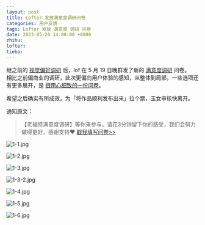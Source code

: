 ```yaml
---
layout: post
title: Lofter 发放满意度调研问卷
categories: 用户反馈
tags: Lofter 发放 满意度 调研 问卷
date: 2023-05-20 14:00:00 +0800
zhihu: 
lofter: 
tieba: 
---
```


继之前的 [视觉偏好调研](https://gearkey.lofter.com/post/1cb86476_2b8aa284d) 后，lof 在 5 月 19 日晚群发了新的 [满意度调研](https://vickie.dingwei.netease.com/survey/eda1q2/paper) 问卷。  
相比之前偏商业的调研，此次更偏向用户体验的感知，从整体到局部，一些选项还有更多展开，是 [很用心细致的一份问卷](https://www.zhihu.com/question/20781030)。

希望之后确实有所成效，为「将作品顺利发布出来」拉个票，玉女审核快离开。

通知原文：

> 【老福特满意度调研】等你来参与，请花3分钟留下你的感受，我们会努力做得更好，感谢支持❤ [戳我填写问卷>>](https://vickie.dingwei.netease.com/survey/eda1q2/paper)

![1-1.jpg](https://s2.loli.net/2023/05/20/UcHbSBavNVwflAm.jpg)

![1-2.jpg](https://s2.loli.net/2023/05/20/vaYncpHzu17xToO.jpg)

![1-3.jpg](https://s2.loli.net/2023/05/20/BMqJmfw42R5KWiO.jpg)

![1-3-2.jpg](https://s2.loli.net/2023/05/20/XB7TRfq3MYtyJAF.jpg)

![1-4.jpg](https://s2.loli.net/2023/05/20/zV4Iqmfn3UGj1Dy.jpg)

![1-5.jpg](https://s2.loli.net/2023/05/20/knFcxIB4SsJRbgV.jpg)

![1-6.jpg](https://s2.loli.net/2023/05/20/ErF8ecMnHO5wQyY.jpg)